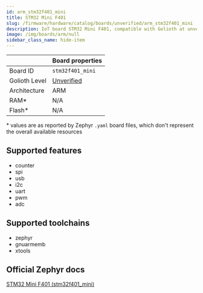 ```yaml
---
id: arm_stm32f401_mini
title: STM32 Mini F401
slug: /firmware/hardware/catalog/boards/unverified/arm_stm32f401_mini
description: IoT board STM32 Mini F401, compatible with Golioth at unverified level.
image: /img/boards/arm/null
sidebar_class_name: hide-item
---
```


[//]: # (This is an auto-generated file, do not edit! Changes to it will be lost upon re-generation)



|                | Board properties     |
| -------------  | -------------------- |
| Board ID       | `stm32f401_mini` |
| Golioth Level  | [Unverified](/firmware/hardware#unverified-boards) |
| Architecture   | ARM |
| RAM*           | N/A |
| Flash*         | N/A |

\* values are as reported by Zephyr `.yaml` board files, which don't represent the overall available resources



## Supported features

* counter
* spi
* usb
* i2c
* uart
* pwm
* adc

## Supported toolchains

* zephyr
* gnuarmemb
* xtools

## Official Zephyr docs

[STM32 Mini F401 (stm32f401_mini)](https://docs.zephyrproject.org/3.6.0/boards/arm/stm32f401_mini/doc/index.html)

